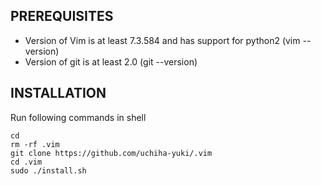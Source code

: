 ## PREREQUISITES
	
* Version of Vim is at least 7.3.584 and has support for python2 (vim --version)
* Version of git is at least 2.0 (git --version)

## INSTALLATION

Run following commands in shell
	
	cd
	rm -rf .vim
	git clone https://github.com/uchiha-yuki/.vim
	cd .vim
	sudo ./install.sh
	
	
